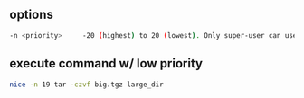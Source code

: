 


## options

```bash
-n <priority>     -20 (highest) to 20 (lowest). Only super-user can use <0 (default: 10)
```

## execute command w/ low priority
```bash
nice -n 19 tar -czvf big.tgz large_dir
```


